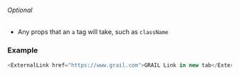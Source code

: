 ###### Optional

- Any props that an `a` tag will take, such as `className`

### Example

```js
<ExternalLink href="https://www.grail.com">GRAIL Link in new tab</ExternalLink>
```
